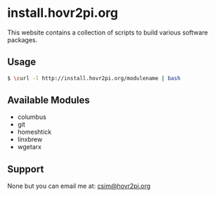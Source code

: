 install.hovr2pi.org
=================

This website contains  a collection of scripts to build various
software packages.

Usage
------------

```bash
$ \curl -l http://install.hovr2pi.org/modulename | bash
```

Available Modules
------------
* columbus
* git
* homeshtick
* linxbrew
* wgetarx

Support
-------

None but you can email me at: csim@hovr2pi.org

